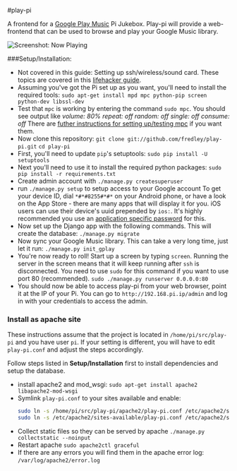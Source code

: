 #play-pi

A frontend for a [Google Play Music](http://play.google.com/music/) Pi Jukebox. Play-pi will provide a web-frontend that can be used to browse and play your Google Music library.

![Screenshot: Now Playing](http://i.imgur.com/XbGadJU.png)

###Setup/Installation:

* Not covered in this guide: Setting up ssh/wireless/sound card. These topics are covered in this [lifehacker guide](http://lifehacker.com/5978594/turn-a-raspberry-pi-into-an-airplay-receiver-for-streaming-music-in-your-living-room).
* Assuming you've got the Pi set up as you want, you'll need to install the required tools:
`sudo apt-get install mpd mpc python-pip screen python-dev libssl-dev`
* Test that `mpc` is working by entering the command `sudo mpc`. You should see output like
*volume: 80%   repeat: off   random: off   single: off   consume: off*
There are [futher instructions for setting up/testing mpc](http://www.gmpa.it/it9xxs/?p=727) if you want them.
* Now clone this repository:
`git clone git://github.com/fredley/play-pi.git`
`cd play-pi`
* First, you'll need to update `pip`'s setuptools: `sudo pip install -U setuptools`
* Next you'll need to use it to install the required python packages:
`sudo pip install -r requirements.txt`
* Create admin account with `./manage.py createsuperuser`
* run `./manage.py setup` to setup access to your Google account
To get your device ID, dial `*#*#8255#*#*` on your Android phone, or have a look on the App Store - there are many apps that will display it for you. iOS users can use their device's uuid prepended by `ios:`.
It's highly recommended you use an [application specific password](https://support.google.com/accounts/answer/185833?hl=en) for this.
* Now set up the Django app with the following commands. This will create the database:
`./manage.py migrate`
* Now sync your Google Music library. This can take a very long time, just let it run:
`./manage.py init_gplay`
* You're now ready to roll! Start up a screen by typing `screen`. Running the server in the screen means that it will keep running after `ssh` is disconnected. You need to use `sudo` for this command if you want to use port 80 (recommended).
`sudo ./manage.py runserver 0.0.0.0:80`
* You should now be able to access play-pi from your web browser, point it at the IP of your Pi. You can go to `http://192.168.pi.ip/admin` and log in with your credentials to access the admin.

### Install as apache site
These instructions assume that the project is located in `/home/pi/src/play-pi` and you have user `pi`. If your setting is different, you will have to edit `play-pi.conf` and adjust the steps accordingly.

Follow steps listed in **Setup/Installation** first to install dependencies and setup the database.

* install apache2 and mod_wsgi: `sudo apt-get install apache2 libapache2-mod-wsgi`
* Symlink `play-pi.conf` to your sites available and enable:
    ```bash
    sudo ln -s /home/pi/src/play-pi/apache2/play-pi.conf /etc/apache2/sites-available/play-pi.conf
    sudo ln -s /etc/apache2/sites-available/play-pi.conf /etc/apache2/sites-enabled/play-pi.conf
    ```
* Collect static files so they can be served by apache `./manage.py collectstatic --noinput`
* Restart apache `sudo apache2ctl graceful`
* If there are any errors you will find them in the apache error log: `/var/log/apache2/error.log`
